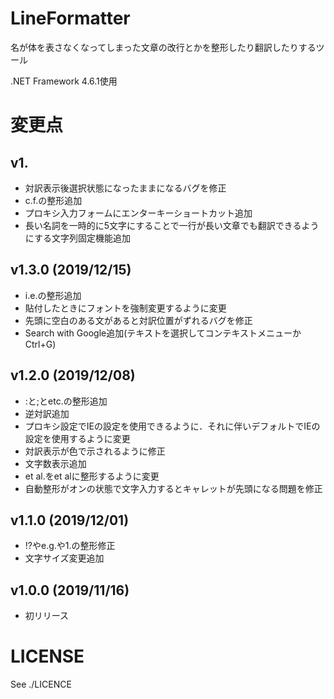 # LineFormatter
名が体を表さなくなってしまった文章の改行とかを整形したり翻訳したりするツール

.NET Framework 4.6.1使用

# 変更点

## v1.

- 対訳表示後選択状態になったままになるバグを修正
- c.f.の整形追加
- プロキシ入力フォームにエンターキーショートカット追加
- 長い名詞を一時的に5文字にすることで一行が長い文章でも翻訳できるようにする文字列固定機能追加

## v1.3.0 (2019/12/15)

- i.e.の整形追加
- 貼付したときにフォントを強制変更するように変更
- 先頭に空白のある文があると対訳位置がずれるバグを修正
- Search with Google追加(テキストを選択してコンテキストメニューかCtrl+G)

## v1.2.0 (2019/12/08)

- :と;とetc.の整形追加
- 逆対訳追加
- プロキシ設定でIEの設定を使用できるように．それに伴いデフォルトでIEの設定を使用するように変更
- 対訳表示が色で示されるように修正
- 文字数表示追加
- et al.をet alに整形するように変更
- 自動整形がオンの状態で文字入力するとキャレットが先頭になる問題を修正

## v1.1.0 (2019/12/01)

- !?やe.g.や1.の整形修正
- 文字サイズ変更追加

## v1.0.0 (2019/11/16)

- 初リリース

# LICENSE

See ./LICENCE


